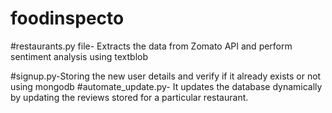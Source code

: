 # foodinspecto

#restaurants.py file- Extracts the data from Zomato API and perform sentiment analysis using textblob

#signup.py-Storing the new user details and verify if it already exists or not using mongodb 
#automate_update.py- It updates the database dynamically by updating the reviews stored for a particular restaurant.
